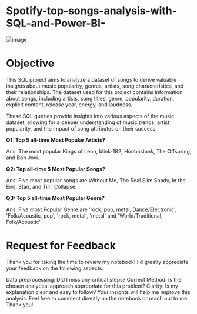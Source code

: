 # Spotify-top-songs-analysis-with-SQL-and-Power-BI-

![image](https://github.com/Shifanaaz125/Spotify-top-songs-analysis-with-SQL-and-Power-BI-/assets/120267469/837284ff-db2d-40eb-a9c7-5116da2811d7)


# Objective
This SQL project aims to analyze a dataset of songs to derive valuable insights about music popularity, genres, artists, song characteristics, and their relationships. The dataset used for this project contains information about songs, including artists, song titles, genre, popularity, duration, explicit content, release year, energy, and loudness.

These SQL queries provide insights into various aspects of the music dataset, allowing for a deeper understanding of music trends, artist popularity, and the impact of song attributes on their success.

 **Q1: Top 5 all-time  Most Popular Artists?** 
 
 Ans: The most popular Kings of Leon, blink-182, Hoobastank, The Offspring, and Bon Jovi.

 **Q2: Top all-time 5 Most Popular Songs?**
 
 Ans: Five most popular songs are Without Me, The Real Slim Shady, In the End, Stan,  and Till I Collapse.
 
 **Q3: Top 5 all-time Most Popular Genre?**

 Ans: Five most Popular Genre are 'rock, pop, metal, Dance/Electronic', 'Folk/Acoustic, pop', 'rock, metal', 'metal' and 'World/Traditional, Folk/Acoustic'


# Request for Feedback
Thank you for taking the time to review my notebook! I'd greatly appreciate your feedback on the following aspects:

Data preprocessing: Did I miss any critical steps?
Correct Method: Is the chosen analytical approach appropriate for this problem?
Clarity: Is my explanation clear and easy to follow?
Your insights will help me improve this analysis. Feel free to comment directly on the notebook or reach out to me. Thank you!
